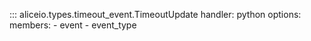 ::: aliceio.types.timeout_event.TimeoutUpdate
    handler: python
    options:
      members:
        - event
        - event_type
